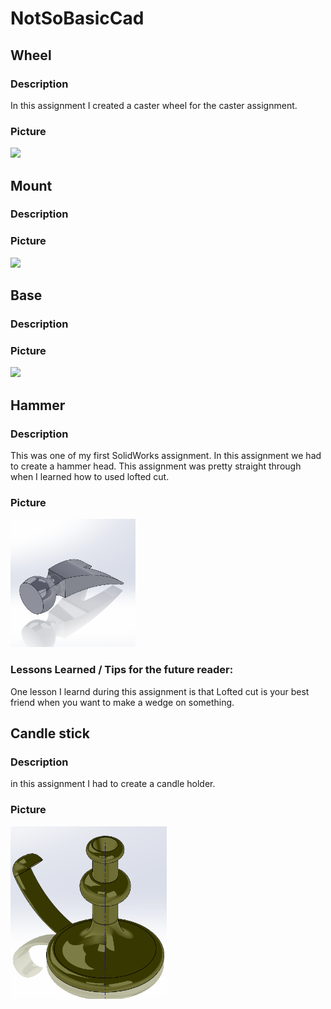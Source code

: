# NotSoBasicCad
## Wheel

### Description
In this assignment I created a caster wheel for the caster assignment.
### Picture
<img src = "https://github.com/mbjones73/Basic-CAD/blob/master/media/Screenshot%202021-02-17%20at%2011.32.34%20AM.png" width="300">


## Mount
### Description

### Picture
<img src = "https://github.com/mbjones73/Basic-CAD/blob/master/media/Screenshot%202021-02-17%20at%2011.25.58%20AM.png" width="300">


## Base

### Description

### Picture
<img src = "https://github.com/mbjones73/Basic-CAD/blob/master/media/Screenshot%202021-02-17%20at%2011.17.21%20AM.png" width="300">

## Hammer
### Description
This was one of my first SolidWorks assignment. In this assignment we had to create a hammer head. This assignment was pretty straight through when I learned how to used lofted cut.

### Picture
<img src = "media/hammerhead.PNG" width="200">

### Lessons Learned / Tips for the future reader:
One lesson I learnd during this assignment is that Lofted cut is your best friend when you want to make a wedge on something.
## Candle stick
### Description 
in this assignment I had to create a candle holder. 
### Picture
<img src = "media/candlestick.PNG" width="250">
